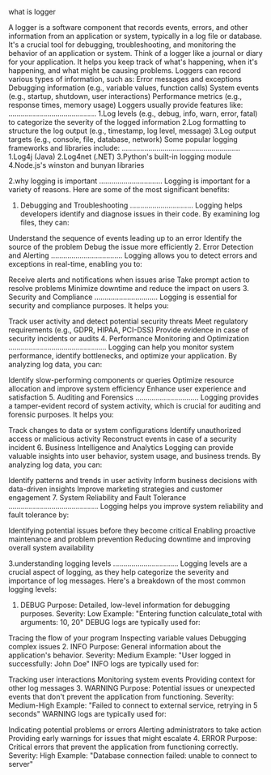 what is logger 

A logger is a software component that records events, errors, and other information from an application or system, typically in a log file or database. It's a crucial tool for debugging, troubleshooting, and monitoring the behavior of an application or system.
Think of a logger like a journal or diary for your application. It helps you keep track of what's happening, when it's happening, and what might be causing problems. Loggers can record various types of information, such as:
Error messages and exceptions
Debugging information (e.g., variable values, function calls)
System events (e.g., startup, shutdown, user interactions)
Performance metrics (e.g., response times, memory usage)
Loggers usually provide features like:
...........................................
1.Log levels (e.g., debug, info, warn, error, fatal) to categorize the severity of the logged information
2.Log formatting to structure the log output (e.g., timestamp, log level, message)
3.Log output targets (e.g., console, file, database, network)
Some popular logging frameworks and libraries include:
..........................................................
1.Log4j (Java)
2.Log4net (.NET)
3.Python's built-in logging module
4.Node.js's winston and bunyan libraries


2.why logging is important
...............................
Logging is important for a variety of reasons. Here are some of the most significant benefits:

1. Debugging and Troubleshooting ...............................
Logging helps developers identify and diagnose issues in their code. By examining log files, they can:

Understand the sequence of events leading up to an error
Identify the source of the problem
Debug the issue more efficiently
2. Error Detection and Alerting
...................................
Logging allows you to detect errors and exceptions in real-time, enabling you to:

Receive alerts and notifications when issues arise
Take prompt action to resolve problems
Minimize downtime and reduce the impact on users
3. Security and Compliance
...............................
Logging is essential for security and compliance purposes. It helps you:

Track user activity and detect potential security threats
Meet regulatory requirements (e.g., GDPR, HIPAA, PCI-DSS)
Provide evidence in case of security incidents or audits
4. Performance Monitoring and Optimization
................................................
Logging can help you monitor system performance, identify bottlenecks, and optimize your application. By analyzing log data, you can:

Identify slow-performing components or queries
Optimize resource allocation and improve system efficiency
Enhance user experience and satisfaction
5. Auditing and Forensics
...............................
Logging provides a tamper-evident record of system activity, which is crucial for auditing and forensic purposes. It helps you:

Track changes to data or system configurations
Identify unauthorized access or malicious activity
Reconstruct events in case of a security incident
6. Business Intelligence and Analytics
Logging can provide valuable insights into user behavior, system usage, and business trends. By analyzing log data, you can:

Identify patterns and trends in user activity
Inform business decisions with data-driven insights
Improve marketing strategies and customer engagement
7. System Reliability and Fault Tolerance
............................................
Logging helps you improve system reliability and fault tolerance by:

Identifying potential issues before they become critical
Enabling proactive maintenance and problem prevention
Reducing downtime and improving overall system availability


3.understanding logging levels
................................
Logging levels are a crucial aspect of logging, as they help categorize the severity and importance of log messages. Here's a breakdown of the most common logging levels:

1. DEBUG
Purpose: Detailed, low-level information for debugging purposes.
Severity: Low
Example: "Entering function calculate_total with arguments: 10, 20"
DEBUG logs are typically used for:

Tracing the flow of your program
Inspecting variable values
Debugging complex issues
2. INFO
Purpose: General information about the application's behavior.
Severity: Medium
Example: "User logged in successfully: John Doe"
INFO logs are typically used for:

Tracking user interactions
Monitoring system events
Providing context for other log messages
3. WARNING
Purpose: Potential issues or unexpected events that don't prevent the application from functioning.
Severity: Medium-High
Example: "Failed to connect to external service, retrying in 5 seconds"
WARNING logs are typically used for:

Indicating potential problems or errors
Alerting administrators to take action
Providing early warnings for issues that might escalate
4. ERROR
Purpose: Critical errors that prevent the application from functioning correctly.
Severity: High
Example: "Database connection failed: unable to connect to server"

